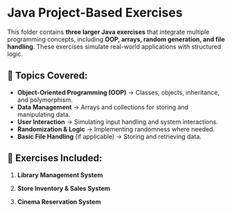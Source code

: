
# Java Project-Based Exercises  

This folder contains **three larger Java exercises** that integrate multiple programming concepts, including **OOP, arrays, random generation, and file handling**. These exercises simulate real-world applications with structured logic.

## 📌 Topics Covered:
- **Object-Oriented Programming (OOP)** → Classes, objects, inheritance, and polymorphism.
- **Data Management** → Arrays and collections for storing and manipulating data.
- **User Interaction** → Simulating input handling and system interactions.
- **Randomization & Logic** → Implementing randomness where needed.
- **Basic File Handling** (if applicable) → Storing and retrieving data.

## 📂 Exercises Included:
1. **Library Management System**  

2. **Store Inventory & Sales System**  
   
3. **Cinema Reservation System**  
 


